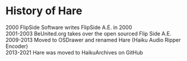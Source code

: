 History of Hare
====

2000 FlipSide Software writes FlipSide A.E. in 2000  
2001-2003 BeUnited.org takes over the open sourced Flip Side A.E.  
2009-2013 Moved to OSDrawer and renamed Hare (Haiku Audio Ripper Encoder)  
2013-2021 Hare was moved to HaikuArchives on GitHub

